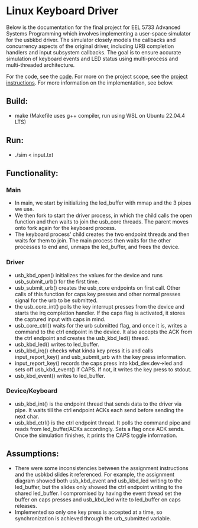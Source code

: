 # Linux Keyboard Driver
Below is the documentation for the final project for EEL 5733 Advanced Systems Programming which involves implementing a user-space simulator for the usbkbd driver. The simulator closely models the callbacks and concurrency aspects of the original driver, including URB completion handlers and input subsystem callbacks. The goal is to ensure accurate simulation of keyboard events and LED status using multi-process and multi-threaded architecture.

For the code, see the [code](https://github.com/NikodemGazda/Project-Portfolio/blob/main/Linux%20Keyboard%20Driver/code.zip). For more on the project scope, see the [project instructions](https://github.com/NikodemGazda/Project-Portfolio/blob/main/Linux%20Keyboard%20Driver/project_instructions.pdf). For more information on the implementation, see below.

## Build:
- make (Makefile uses g++ compiler, run using WSL on Ubuntu 22.04.4 LTS)

## Run:
- ./sim < input.txt

## Functionality:
### Main
- In main, we start by initializing the led_buffer with mmap and the 3 pipes we use.
- We then fork to start the driver process, in which the child calls the open function and then waits to join the usb_core threads. The parent moves onto fork again for the keyboard process.
- The keyboard process' child creates the two endpoint threads and then waits for them to join. The main process then waits for the other processes to end and, unmaps the led_buffer, and frees the device.
### Driver
- usb_kbd_open() initializes the values for the device and runs usb_submit_urb() for the first time.
- usb_submit_urb() creates the usb_core endpoints on first call. Other calls of this function for caps key presses and other normal presses signal for the urb to be submitted.
- the usb_core_int() polls the key interrupt presses from the device and starts the irq completion handler. If the caps flag is activated, it stores the captured input with caps in mind.
- usb_core_ctrl() waits for the urb submitted flag, and once it is, writes a command to the ctrl endpoint in the device. It also accepts the ACK from the ctrl endpoint and creates the usb_kbd_led() thread.
- usb_kbd_led() writes to led_buffer.
- usb_kbd_irq() checks what kinda key press it is and calls input_report_key() and usb_submit_urb with the key press information.
- input_report_key() records the caps press into kbd_dev.dev->led and sets off usb_kbd_event() if CAPS. If not, it writes the key press to stdout.
- usb_kbd_event() writes to led_buffer.
### Device/Keyboard
- usb_kbd_int() is the endpoint thread that sends data to the driver via pipe. It waits till the ctrl endpoint ACKs each send before sending the next char.
- usb_kbd_ctrl() is the ctrl endpoint thread. It polls the command pipe and reads from led_buffer/ACKs accordingly. Sets a flag once ACK sends. Once the simulation finishes, it prints the CAPS toggle information.

## Assumptions:
- There were some inconsistencies between the assignment instructions and the usbkbd slides it referenced. For example, the assignment diagram showed both usb_kbd_event and usb_kbd_led writing to the led_buffer, but the slides only showed the ctrl endpoint writing to the shared led_buffer. I compromised by having the event thread set the buffer on caps presses and usb_kbd_led write to led_buffer on caps releases.
- Implemented so only one key press is accepted at a time, so synchronization is achieved through the urb_submitted variable.
